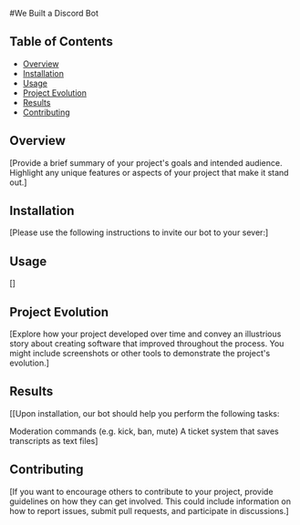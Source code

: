 #We Built a Discord Bot
## Table of Contents

- [Overview](#overview)
- [Installation](#installation)
- [Usage](#usage)
- [Project Evolution](#project-evolution)
- [Results](#results)
- [Contributing](#contributing)


## Overview

[Provide a brief summary of your project's goals and intended audience. Highlight any unique features or aspects of your project that make it stand out.]

## Installation

[Please use the following instructions to invite our bot to your sever:]

## Usage
[]


## Project Evolution

[Explore how your project developed over time and convey an illustrious story about creating software that improved throughout the process. You might include screenshots or other tools to demonstrate the project's evolution.]

## Results

[[Upon installation, our bot should help you perform the following tasks:

Moderation commands (e.g. kick, ban, mute)
A ticket system that saves transcripts as text files]

## Contributing

[If you want to encourage others to contribute to your project, provide guidelines on how they can get involved. This could include information on how to report issues, submit pull requests, and participate in discussions.]

